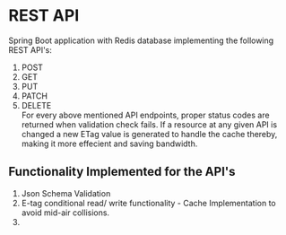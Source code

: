 # REST API 

Spring Boot application with Redis database implementing the following REST API's:
  1. POST
  2. GET
  3. PUT
  4. PATCH
  5. DELETE <br/>For every above mentioned API endpoints, proper status codes are returned when validation check fails.
If a resource at any given API is changed a new ETag value is generated to handle the cache thereby, making it more effecient and saving bandwidth.

## Functionality Implemented for the API's

1. Json Schema Validation
2. E-tag conditional read/ write functionality - Cache Implementation to avoid mid-air collisions.
3.  

